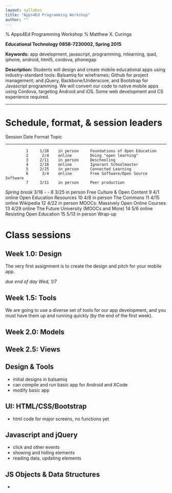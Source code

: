 ```yaml
---
layout: syllabus
title: "Apps4Ed Programming Workshop"
author: ""
---
```


% Apps4Ed Programming Workshop
% Matthew X. Curinga

<!--
This syllabus was created for
the Educational Technology Program
at Adelphi University:
http://education.adelphi.edu
copyright 2012-2014 Matthew X. Curinga
http://matt.curinga.com
This work is licensed under the Creative Commons Attribution-ShareAlike 3.0 Unported License.
To view a copy of this license, visit http://creativecommons.org/licenses/by-sa/3.0/ or send
a letter to Creative Commons, 444 Castro Street, Suite 900, Mountain View, California, 94041, USA.
We ask, but do not require, that attribution includes a link to our websites (above).
version: 2.1
Based on work available here: https://github.com/mcuringa/adelphi-ed-tech-courses
-->

**Educational Technology 0858-7230002, Spring 2015**

**Keywords:** app development, javascript, programming, mlearning, ipad, iphone, android, html5, cordova, phonegap

**Description:** Students will design and create mobile educational apps using industry-standard tools: Balsamiq for wireframes; Github for project management; and jQuery, Backbone/Underscore, and Bootstrap for Javascript programming. We will convert our code to native mobile apps using Cordova, targeting Android and iOS. Some web development and CS experience required.

------------------------------------------------------------------------

Schedule, format, & session leaders
====================================


Session           Date      Format       Topic
--------------   ------    ----------    ------------------------------
             1     1/28    in person     Foundations of Open Education
             2      2/4    online        Doing "open learning"
             3     2/11    in person     Deschooling
             4     2/18    online        Ignorant Schoolmaster
             5     2/25    in person     Connected Learning
             6      3/4    online        Free Software/Open Source Software
             7     3/11    in person     Peer production
_Spring break_     3/18       -                -
             8     3/25    in person     Free Culture & Open Content
             9      4/1    online        Open Education Resources
            10      4/8    in person     The Commons
            11     4/15    online        Wikipedia
            12     4/22    in person     MOOCs: Massively Open Online Courses
            13     4/29    online        The Future University (MOOCs and More)
            14      5/6    online        Resisting Open Education
            15     5/13    in person     Wrap-up



Class sessions
====================================

Week 1.0: Design
-----------------------------------------------

The very first assignment is to create the design and pitch for your mobile app.

_due end of day Wed, 1/7_


Week 1.5: Tools
-----------------------------------------------

We are going to use a diverse set of tools for our app development, and you must have them up and running quickly (by the end of the first week).

Week 2.0: Models
-----------------------


Week 2.5: Views
-----------------------


Design & Tools
--------------
- initial designs in balsamiq
- can compile and run basic app for Android and XCode
- modify basic app

UI: HTML/CSS/Bootstrap
----------------------
- html code for major screens, no functions yet

Javascript and jQuery
---------------------
- click and other events
- showing and hiding elements
- reading data, updating elements

JS Objects & Data Structures
----------------------------
- 





